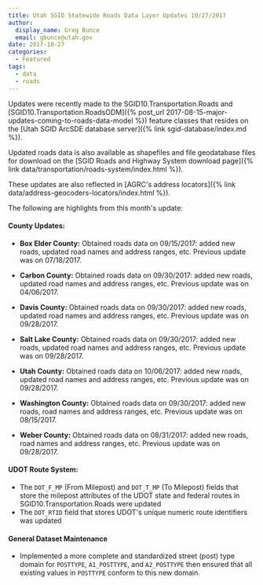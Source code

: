 ```yaml
---
title: Utah SGID Statewide Roads Data Layer Updates 10/27/2017
author:
  display_name: Greg Bunce
  email: gbunce@utah.gov
date: 2017-10-27
categories:
  - Featured
tags:
  - data
  - roads
---
```


Updates were recently made to the SGID10.Transportation.Roads and [SGID10.Transportation.RoadsODM]({% post_url 2017-08-15-major-updates-coming-to-roads-data-model %}) feature classes that resides on the [Utah SGID ArcSDE database server]({% link sgid-database/index.md %}).

Updated roads data is also available as shapefiles and file geodatabase files for download on the [SGID Roads and Highway System download page]({% link data/transportation/roads-system/index.html %}).

These updates are also reflected in [AGRC's address locators]({% link data/address-geocoders-locators/index.html %}).


The following are highlights from this month's update:

#### County Updates:

- **Box Elder County:** Obtained roads data on 09/15/2017: added new roads, updated road names and address ranges, etc. Previous update was on 07/18/2017.

- **Carbon County:** Obtained roads data on 09/30/2017: added new roads, updated road names and address ranges, etc. Previous update was on 04/06/2017.

- **Davis County:** Obtained roads data on 09/30/2017: added new roads, updated road names and address ranges, etc. Previous update was on 09/28/2017.

- **Salt Lake County:** Obtained roads data on 09/30/2017: added new roads, updated road names and address ranges, etc. Previous update was on 09/28/2017.

- **Utah County:** Obtained roads data on 10/06/2017: added new roads, updated road names and address ranges, etc. Previous update was on 09/28/2017.

- **Washington County:** Obtained roads data on 09/30/2017: added new roads, road names and address ranges, etc. Previous update was on 08/15/2017.

- **Weber County:** Obtained roads data on 08/31/2017: added new roads, road names and address ranges, etc. Previous update was on 09/28/2017.

#### UDOT Route System:

- The `DOT_F_MP` (From Milepost) and `DOT_T_MP` (To Milepost) fields that store the milepost attributes of the UDOT state and federal routes in SGID10.Transportation.Roads were updated
- The `DOT_RTID` field that stores UDOT's unique numeric route identifiers was updated

#### General Dataset Maintenance
- Implemented a more complete and standardized street (post) type domain for `POSTTYPE`, `A1_POSTTYPE`, and `A2_POSTTYPE` then ensured that all existing values in `POSTTYPE` conform to this new domain.
